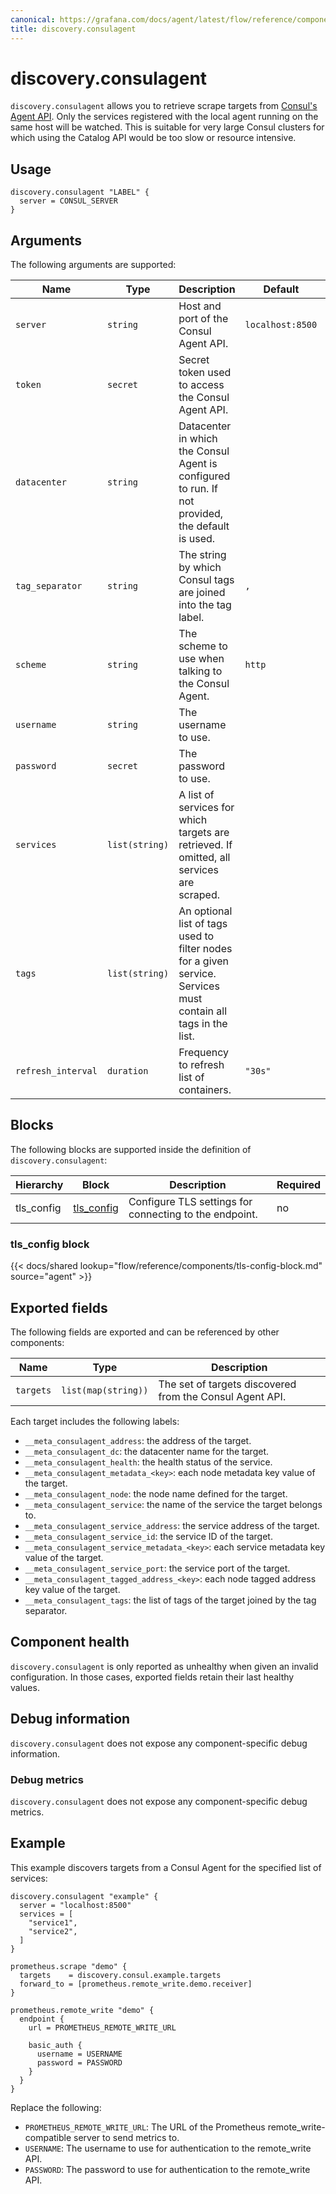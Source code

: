 ```yaml
---
canonical: https://grafana.com/docs/agent/latest/flow/reference/components/discovery.consulagent/
title: discovery.consulagent
---
```


# discovery.consulagent

`discovery.consulagent` allows you to retrieve scrape targets from [Consul's Agent API][].
Only the services registered with the local agent running on the same host will be watched.
This is suitable for very large Consul clusters for which using the Catalog API would be too slow or resource intensive.

[Consul's Agent API]: https://developer.hashicorp.com/consul/api-docs/agent

## Usage

```river
discovery.consulagent "LABEL" {
  server = CONSUL_SERVER
}
```

## Arguments

The following arguments are supported:

Name | Type | Description | Default | Required
---- | ---- | ----------- | ------- | --------
`server`           | `string`       | Host and port of the Consul Agent API.                                                                            | `localhost:8500` | no
`token`            | `secret`       | Secret token used to access the Consul Agent API.                                                                 |                  | no
`datacenter`       | `string`       | Datacenter in which the Consul Agent is configured to run. If not provided, the default is used.                  |                  | no
`tag_separator`    | `string`       | The string by which Consul tags are joined into the tag label.                                                    | `,`              | no
`scheme`           | `string`       | The scheme to use when talking to the Consul Agent.                                                               | `http`           | no
`username`         | `string`       | The username to use.                                                                                              |                  | no
`password`         | `secret`       | The password to use.                                                                                              |                  | no
`services`         | `list(string)` | A list of services for which targets are retrieved. If omitted, all services are scraped.                         |                  | no
`tags`             | `list(string)` | An optional list of tags used to filter nodes for a given service. Services must contain all tags in the list.    |                  | no
`refresh_interval` | `duration`     | Frequency to refresh list of containers.                                                                          | `"30s"`          | no

## Blocks

The following blocks are supported inside the definition of
`discovery.consulagent`:

Hierarchy | Block | Description | Required
--------- | ----- | ----------- | --------
tls_config | [tls_config][] | Configure TLS settings for connecting to the endpoint. | no

[tls_config]: #tls_config-block

### tls_config block

{{< docs/shared lookup="flow/reference/components/tls-config-block.md" source="agent" >}}

## Exported fields

The following fields are exported and can be referenced by other components:

Name | Type | Description
---- | ---- | -----------
`targets` | `list(map(string))` | The set of targets discovered from the Consul Agent API.

Each target includes the following labels:

* `__meta_consulagent_address`: the address of the target.
* `__meta_consulagent_dc`: the datacenter name for the target.
* `__meta_consulagent_health`: the health status of the service.
* `__meta_consulagent_metadata_<key>`: each node metadata key value of the target.
* `__meta_consulagent_node`: the node name defined for the target.
* `__meta_consulagent_service`: the name of the service the target belongs to.
* `__meta_consulagent_service_address`: the service address of the target.
* `__meta_consulagent_service_id`: the service ID of the target.
* `__meta_consulagent_service_metadata_<key>`: each service metadata key value of the target.
* `__meta_consulagent_service_port`: the service port of the target.
* `__meta_consulagent_tagged_address_<key>`: each node tagged address key value of the target.
* `__meta_consulagent_tags`: the list of tags of the target joined by the tag separator.

## Component health

`discovery.consulagent` is only reported as unhealthy when given an invalid
configuration. In those cases, exported fields retain their last healthy
values.

## Debug information

`discovery.consulagent` does not expose any component-specific debug information.

### Debug metrics

`discovery.consulagent` does not expose any component-specific debug metrics.

## Example

This example discovers targets from a Consul Agent for the specified list of services:

```river
discovery.consulagent "example" {
  server = "localhost:8500"
  services = [
    "service1",
    "service2",
  ]
}

prometheus.scrape "demo" {
  targets    = discovery.consul.example.targets
  forward_to = [prometheus.remote_write.demo.receiver]
}

prometheus.remote_write "demo" {
  endpoint {
    url = PROMETHEUS_REMOTE_WRITE_URL

    basic_auth {
      username = USERNAME
      password = PASSWORD
    }
  }
}
```
Replace the following:
  - `PROMETHEUS_REMOTE_WRITE_URL`: The URL of the Prometheus remote_write-compatible server to send metrics to.
  - `USERNAME`: The username to use for authentication to the remote_write API.
  - `PASSWORD`: The password to use for authentication to the remote_write API.